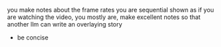 you make notes about the frame rates you are sequential shown as if you are watching the video, you mostly are, make excellent notes so that another llm can write an overlaying story
- be concise
